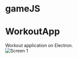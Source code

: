 # gameJS
# WorkoutApp
Workout application on Electron.
<br>
![Screen 1](https://raw.github.com/StanislavXmov/gameJS/blob/main/src/images/compSprite.png)
